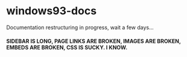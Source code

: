 # windows93-docs

Documentation restructuring in progress, wait a few days...
#### SIDEBAR IS LONG, PAGE LINKS ARE BROKEN, IMAGES ARE BROKEN, EMBEDS ARE BROKEN, CSS IS SUCKY. I KNOW.
